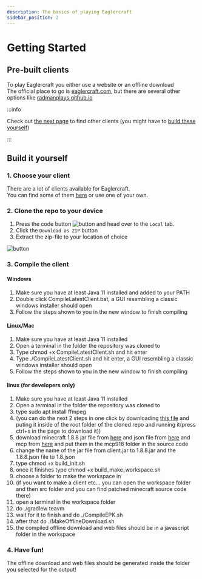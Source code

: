 ```yaml
---
description: The basics of playing Eaglercraft
sidebar_position: 2
---
```


# Getting Started

## Pre-built clients

To play Eaglercraft you either use a website or an offline download  
The official place to go is [eaglercraft.com](https://eaglercraft.com), but there are several other options like [radmanplays.github.io](https://radmanplays.github.io)

:::info

Check out [the next page](./clients/) to find other clients (you might have to [build these yourself](#build-it-yourself))

:::

## Build it yourself

### 1. Choose your client

There are a lot of clients available for Eaglercraft.  
You can find some of them [here](./clients/) or use one of your own.

### 2. Clone the repo to your device

1. Press the code button ![button](../static/img/code-button.png) and head over to the <code>Local</code> tab.  
2. Click the <code>Download as ZIP</code> button  
3. Extract the zip-file to your location of choice

![button](../static/img/download-zip.png)  

### 3. Compile the client

#### Windows

1. Make sure you have at least Java 11 installed and added to your PATH  
2. Double click CompileLatestClient.bat, a GUI resembling a classic windows installer should open  
3. Follow the steps shown to you in the new window to finish compiling  

#### Linux/Mac

1. Make sure you have at least Java 11 installed
2. Open a terminal in the folder the repository was cloned to
3. Type chmod +x CompileLatestClient.sh and hit enter
4. Type ./CompileLatestClient.sh and hit enter, a GUI resembling a classic windows installer should open
5. Follow the steps shown to you in the new window to finish compiling

#### linux (for developers only)
1. Make sure you have at least Java 11 installed
2. Open a terminal in the folder the repository was cloned to
3. type sudo apt install ffmpeg
4. (you can do the next 2 steps in one click by downloading [this file](https://raw.githubusercontent.com/radmanplays/eagler-docs/main/static/other/YoinkAssets.sh) and puting it inside of the root folder of the cloned repo and running it(press ctrl+s in the page to download it))
5. download minecraft 1.8.8 jar file from [here](https://launcher.mojang.com/v1/objects/0983f08be6a4e624f5d85689d1aca869ed99c738/client.jar) and json file from [here](https://launchermeta.mojang.com/mc/game/96f1789c25884755f4d3143d2e1364c9dded7d6b/1.8.8.json) and mcp from [here](http://www.modcoderpack.com/files/mcp918.zip) and put them in the mcp918 folder in the source code
6. change the name of the jar file from client.jar to 1.8.8.jar and the 1.8.8.json file to 1.8.json
7. type chmod +x build_init.sh
8. once it finishes type chmod +x build_make_workspace.sh
9. choose a folder to make the workspace in
10. (if you want to make a client etc... you can open the workspace folder and then src folder and you can find patched minecraft source code there)
11. open a terminal in the workspace folder
12. do ./gradlew teavm
13. wait for it to finish and do ./CompileEPK.sh
14. after that do ./MakeOfflineDownload.sh
15. the compiled offline download and web files should be in a javascript folder in the workspace

### 4. Have fun!

The offline download and web files should be generated inside the folder you selected for the output!
